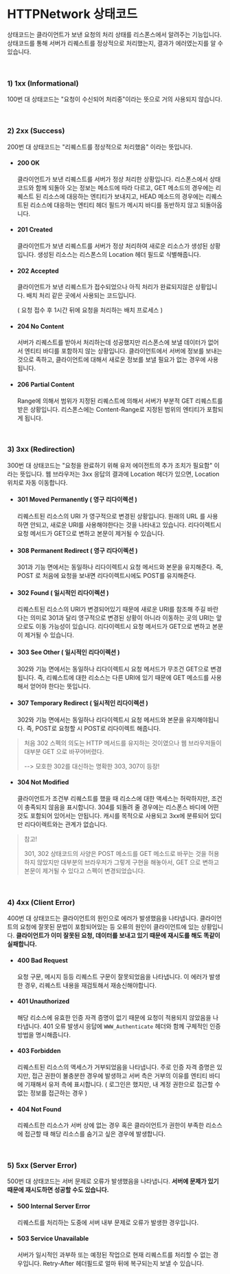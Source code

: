 # HTTPNetwork 상태코드

상태코드는 클라이언트가 보낸 요청의 처리 상태를 리스폰스에서 알려주는 기능입니다. 상태코드를 통해 서버가 리퀘스트를 정상적으로 처리했는지, 결과가 에러였는지를 알 수 있습니다.

<br>

### 1) 1xx (Informational)

100번 대 상태코드는 "요청이 수신되어 처리중"이라는 뜻으로 거의 사용되지 않습니다.

<br>

### 2) 2xx (Success)

200번 대 상태코드는 "리퀘스트를 정상적으로 처리했음" 이라는 뜻입니다.

- #### 200 OK

  클라이언트가 보낸 리퀘스트를 서버가 정상 처리한 상황입니다. 리스폰스에서 상태 코드와 함께 되돌아 오는 정보는 메소드에 따라 다르고, GET 메소드의 경우에는 리퀘스트 된 리소스에 대응하는 엔티티가 보내지고, HEAD 메소드의 경우에는 리퀘스트된 리소스에 대응하는 엔티티 헤더 필드가 메시지 바디를 동반하지 않고 되돌아옵니다.

- #### 201 Created

  클라이언트가 보낸 리퀘스트를 서버가 정상 처리하여 새로운 리소스가 생성된 상황입니다. 생성된 리소스는 리스폰스의 Location 헤더 필드로 식별해줍니다.

- #### 202 Accepted

  클라이언트가 보낸 리퀘스트가 접수되었으나 아직 처리가 완료되지않은 상황입니다. 배치 처리 같은 곳에서 사용되는 코드입니다. 

  ( 요청 접수 후 1시간 뒤에 요청을 처리하는 배치 프로세스 )

- #### 204 No Content

  서버가 리퀘스트를 받아서 처리하는데 성공했지만 리스폰스에 보낼 데이터가 없어서 엔티티 바디를 포함하지 않는 상황입니다. 클라이언트에서 서버에 정보를 보내는 것으로 족하고, 클라이언트에 대해서 새로운 정보를 보낼 필요가 없는 경우에 사용됩니다.

- #### 206 Partial Content

  Range에 의해서 범위가 지정된 리퀘스트에 의해서 서버가 부분적 GET 리퀘스트를 받은 상황입니다. 리스폰스에는 Content-Range로 지정된 범위의 엔티티가 포함되게 됩니다.

<br>

### 3) 3xx (Redirection)

300번 대 상태코드는 "요청을 완료하기 위해 유저 에이전트의 추가 조치가 필요함" 이라는 뜻입니다. 웹 브라우저는 3xx 응답의 결과에 Location 헤더가 있으면, Location 위치로 자동 이동합니다.

- #### 301 Moved Permanently ( 영구 리다이렉션 )

  리퀘스트된 리소스의 URI 가 영구적으로 변경된 상황입니다. 원래의 URL 를 사용하면 안되고, 새로운 URI를 사용해야한다는 것을 나타내고 있습니다. 리다이렉트시 요청 메서드가 GET으로 변하고 본문이 제거될 수 있습니다. 

- #### 308 Permanent Redirect ( 영구 리다이렉션 )

  301과 기능 면에서는 동일하나 리다이렉트시 요청 메서드와 본문을 유지해준다. 즉, POST 로 처음에 요청을 보내면 리다이렉트시에도 POST를 유지해준다.

- #### 302 Found ( 일시적인 리다이렉션 )

  리퀘스트된 리소스의 URI가 변경되어있기 때문에 새로운 URI를 참조해 주길 바란다는 의미로 301과 달리 영구적으로 변경된 상황이 아니라 이동하는 곳의 URI는 앞으로도 이동 가능성이 있습니다. 리다이렉트시 요청 메서드가 GET으로 변하고 본문이 제거될 수 있습니다.

- #### 303 See Other ( 일시적인 리다이렉션 )

  302와 기능 면에서는 동일하나 리다이렉트시 요청 메서드가 무조건 GET으로 변경됩니다. 즉, 리퀘스트에 대한 리소스는 다른 URI에 있기 때문에 GET 메소드를 사용해서 얻어야 한다는 뜻입니다.

- #### 307 Temporary Redirect ( 일시적인 리다이렉션 )

  302와 기능 면에서는 동일하나 리다이렉트시 요청 메서드와 본문을 유지해야됩니다. 즉, POST로 요청할 시 POST로 리다이렉트 해줍니다.

> 처음 302 스펙의 의도는 HTTP 메서드를 유지하는 것이였으나 웹 브라우저들이 대부분 GET 으로 바꾸어버렸다.
>
> --> 모호한 302를 대신하는 명확한 303, 307이 등장!

- #### 304 Not Modified

  클라이언트가 조건부 리퀘스트를 했을 때 리소스에 대한 액세스는 허락하지만, 조건이 충족되지 않음을 표시합니다. 304를 되돌려 줄 경우에는 리스폰스 바디에 어떤 것도 포함되어 있어서는 안됩니다. 캐시를 목적으로 사용되고 3xx에 분류되어 있디만 리다이렉트와는 관계가 없습니다.

> 참고!
>
> 301, 302 상태코드의 사양은 POST 메소드를 GET 메소드로 바꾸는 것을 허용하지 않았지만 대부분의 브라우저가 그렇게 구현을 해놓아서, GET 으로 변하고 본문이 제거될 수 있다고 스펙이 변경되었습니다.

<br>

### 4) 4xx (Client Error)

400번 대 상태코드는 클라이언트의 원인으로 에러가 발생했음을 나타냅니다. 클라이언트의 요청에 잘못된 문법이 포함되어있는 등 오류의 원인이 클라이언트에 있는 상황입니다. **클라이언트가 이미 잘못된 요청, 데이터를 보내고 있기 때문에 재시도를 해도 똑같이 실패합니다.**

- #### 400 Bad Request

  요청 구문, 메시지 등등 리퀘스트 구문이 잘못되었음을 나타냅니다. 이 에러가 발생한 경우, 리퀘스트 내용을 재검토해서 재송신해야합니다.

- #### 401 Unauthorized

  해당 리소스에 유효한 인증 자격 증명이 없기 때문에 요청이 적용되지 않았음을 나타냅니다. 401 오류 발생시 응답에 `WWW_Authenticate` 헤더와 함께 구체적인 인증 방법을 명시해줍니다.

- #### 403 Forbidden

  리퀘스트된 리소스의 액세스가 거부되었음을 나타냅니다. 주로 인증 자격 증명은 있지만, 접근 권한이 불충분한 경우에 발생하고 서버 측은 거부의 이유를 엔티티 바디에 기재해서 유저 측에 표시합니다. ( 로그인은 했지만, 내 계정 권한으로 접근할 수 없는 정보를 접근하는 경우 )

- #### 404 Not Found

  리퀘스트한 리소스가 서버 상에 없는 경우 혹은 클라이언트가 권한이 부족한 리소스에 접근할 때 해당 리소스를 숨기고 싶은 경우에 발생합니다.

<br>

### 5) 5xx (Server Error)

500번 대 상태코드는 서버 문제로 오류가 발생했음을 나타냅니다. **서버에 문제가 있기 때문에 재시도하면 성공할 수도 있습니다.**

- #### 500 Internal Server Error

  리퀘스트를 처리하는 도중에 서버 내부 문제로 오류가 발생한 경우입니다.

- #### 503 Service Unavailable

  서버가 일시적인 과부하 또는 예정된 작업으로 현재 리퀘스트를 처리할 수 없는 경우입니다. Retry-After 헤더필드로 얼마 뒤에 복구되는지 보낼 수 있습니다.

  